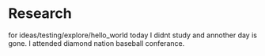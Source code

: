 # Research
for ideas/testing/explore/hello_world
today I didnt study and annother day is gone. I attended diamond nation baseball conferance.

